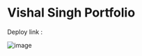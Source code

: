 # Vishal Singh Portfolio

Deploy link :

![image](https://user-images.githubusercontent.com/65064408/184157738-e3d353fe-8c86-41dd-a325-ac15b5199580.png)